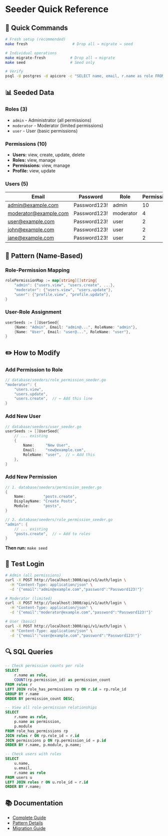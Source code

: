 # Seeder Quick Reference

## 🚀 Quick Commands

```bash
# Fresh setup (recommended)
make fresh                    # Drop all → migrate → seed

# Individual operations
make migrate-fresh           # Drop all → migrate
make seed                    # Seed only

# Verify
psql -U postgres -d apicore -c "SELECT name, email, r.name as role FROM users u LEFT JOIN roles r ON u.role_id = r.id;"
```

## 📊 Seeded Data

### Roles (3)

- `admin` - Administrator (all permissions)
- `moderator` - Moderator (limited permissions)
- `user` - User (basic permissions)

### Permissions (10)

- **Users:** view, create, update, delete
- **Roles:** view, manage
- **Permissions:** view, manage
- **Profile:** view, update

### Users (5)

| Email                 | Password     | Role      | Permissions |
| --------------------- | ------------ | --------- | ----------- |
| admin@example.com     | Password123! | admin     | 10          |
| moderator@example.com | Password123! | moderator | 4           |
| user@example.com      | Password123! | user      | 2           |
| john@example.com      | Password123! | user      | 2           |
| jane@example.com      | Password123! | user      | 2           |

## 🎯 Pattern (Name-Based)

### Role-Permission Mapping

```go
rolePermissionMap := map[string][]string{
    "admin": {"users.view", "users.create", ...},
    "moderator": {"users.view", "users.update"},
    "user": {"profile.view", "profile.update"},
}
```

### User-Role Assignment

```go
userSeeds := []UserSeed{
    {Name: "Admin", Email: "admin@...", RoleName: "admin"},
    {Name: "User", Email: "user@...", RoleName: "user"},
}
```

## ✏️ How to Modify

### Add Permission to Role

```go
// database/seeders/role_permission_seeder.go
"moderator": {
    "users.view",
    "users.update",
    "users.create",  // ← Add this line
}
```

### Add New User

```go
// database/seeders/user_seeder.go
userSeeds := []UserSeed{
    // ... existing
    {
        Name:     "New User",
        Email:    "new@example.com",
        RoleName: "user",  // ← Add this
    },
}
```

### Add New Permission

```go
// 1. database/seeders/permission_seeder.go
{
    Name:        "posts.create",
    DisplayName: "Create Posts",
    Module:      "posts",
}

// 2. database/seeders/role_permission_seeder.go
"admin": {
    // ... existing
    "posts.create",  // ← Add to roles
}
```

**Then run:** `make seed`

## 🧪 Test Login

```bash
# Admin (all permissions)
curl -X POST http://localhost:3000/api/v1/auth/login \
  -H "Content-Type: application/json" \
  -d '{"email":"admin@example.com","password":"Password123!"}'

# Moderator (limited)
curl -X POST http://localhost:3000/api/v1/auth/login \
  -H "Content-Type: application/json" \
  -d '{"email":"moderator@example.com","password":"Password123!"}'

# User (basic)
curl -X POST http://localhost:3000/api/v1/auth/login \
  -H "Content-Type: application/json" \
  -d '{"email":"user@example.com","password":"Password123!"}'
```

## 🔍 SQL Queries

```sql
-- Check permission counts per role
SELECT
    r.name as role,
    COUNT(rp.permission_id) as permission_count
FROM roles r
LEFT JOIN role_has_permissions rp ON r.id = rp.role_id
GROUP BY r.name
ORDER BY permission_count DESC;

-- View all role-permission relationships
SELECT
    r.name as role,
    p.name as permission,
    p.module
FROM role_has_permissions rp
JOIN roles r ON rp.role_id = r.id
JOIN permissions p ON rp.permission_id = p.id
ORDER BY r.name, p.module, p.name;

-- Check users with roles
SELECT
    u.name,
    u.email,
    r.name as role
FROM users u
LEFT JOIN roles r ON u.role_id = r.id
ORDER BY r.name;
```

## 📚 Documentation

- [Complete Guide](SEEDER_GUIDE.md)
- [Pattern Details](SEEDERS_FINAL_SUMMARY.md)
- [Migration Guide](../database/migrations/README.md)
